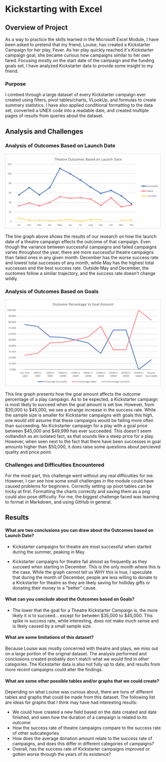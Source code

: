 # Kickstarting with Excel

## Overview of Project

  As a way to practice the skills learned in the Microsoft Excel Module, I have been asked to pretend that my friend, Louise, has created a Kickstarter Campaign for her play, Fever. As her play quickly reached it's Kickstarter campaign goal, she became curious how campaigns similar to her own fared. Focusing mostly on the start date of the campaign and the funding goals set, I have analyzed Kickstarter data to provide some insight to my friend.


### Purpose

  I combed through a large dataset of every Kickstarter campaign ever created using filters, pivot tables/charts, VLookUp, and formulas to create summary statistics. I have also applied conditional formatting to the data set, converted a UNEX code into a readable date, and created multiple pages of results from queries about the dataset.


## Analysis and Challenges

### Analysis of Outcomes Based on Launch Date
![Theatre_Outcomes_Vs_Month](Resources/Theatre_Outcomes_Vs_Month.png)

  The line graph above shows the results of our research on how the launch date of a theatre campaign effects the outcome of that campaign.
  Even though the variance between successful campaigns and failed campaigns varies throughout the year, there are more successful theatre campaigns than failed ones in any given month. December has the worse success rate and lowest total successes of any month, while May has the highest total successes and the best success rate. 
  Outside May and December, the ouctomes follow a similar trajectory, and the success rate doesn't change wildly. 


### Analysis of Outcomes Based on Goals
![Outcomes_Vs_Goals](Resources/Outcomes_Vs_Goals.png)

  This line graph presents how the goal amount affects the outcome percentage of a play campaign. 
  As to be expected, a Kickstarter campaign is most likely to succeed when the goal amount is set low. However, from $30,000 to $45,000, we see a strange increase in the success rate. While the sample size is smaller for Kickstarter campaigns with goals this high, one would still assume that these campaigns would be failing more often than succeeding.
  No Kickstarter campaign for a play with a goal price between $45,000 and $49,999 has ever succeeded. This doesn't seem outlandish as an isolated fact, as that sounds like a steep price for a play. However, when seen next to the fact that there have been successes in goal amounts higher than $50,000, it does raise some questions about percieved quality and price point.
  
  
### Challenges and Difficulties Encountered

  For the most part, this challenge went without any real difficulties for me. However, I can see how some small challenges in the module could have caused problems for beginners. Correctly setting up pivot tables can be tricky at first. Formatting the charts correctly and saving them as a png could also pose difficulty. 
  For me, the biggest challenge faced was learning to format in Markdown, and using GitHub in general. 
  
  
## Results

#### What are two conclusions you can draw about the Outcomes based on Launch Date?

- Kickstarter campaigns for theatre are most successful when started during the summer, peaking in May.

- Kickstarter campaigns for theatre fail almost as frequently as they succeed when starting in December. This is the only month where this is the case. While the graph cannot tell us WHY this is true, I speculate that during the month of December, people are less willing to donate to a Kickstarter for theatre as they are likely saving for holliday gifts or donating their money to a "better" cause.

#### What can you conclude about the Outcomes based on Goals?

- The lower that the goal for a Theatre Kickstarter Campaign is, the more likely it is to succeed... except for between $35,000 to $45,000. This spike in success rate, while interesting, does not make much sense and is likely caused by a small sample size.  

#### What are some limitations of this dataset?

  Because Louise was mostly concerned with theatre and plays, we miss out on a large portion of the original dataset. The analysis performed and conclusions created probably don't match what we would find in other categories. The Kickstarter data is also not fully up to date, and results from more recent campaigns could alter the findings. 
  
  
#### What are some other possible tables and/or graphs that we could create?
  Depending on what Louise was curious about, there are tons of different tables and graphs that could be made from this dataset. The following list are ideas for graphs that I think may have had interesting results:
- We could have created a new field based on the date created and date finished, and seen how the duration of a campaign is related to its outcome
- How the success rate of theatre campaigns compare to the success rate of other subcategories
- How does the average donation amount relate to the success rate of campaigns, and does this differ in different categories of campaigns?
- Overall, has the success rate of Kickstarter campaigns improved or gotten worse through the years of its existence?

